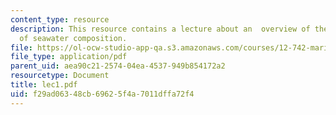 ```yaml
---
content_type: resource
description: This resource contains a lecture about an  overview of the determinants
  of seawater composition.
file: https://ol-ocw-studio-app-qa.s3.amazonaws.com/courses/12-742-marine-chemistry-fall-2006/f29ad06348cb69625f4a7011dffa72f4_lec1.pdf
file_type: application/pdf
parent_uid: aea90c21-2574-04ea-4537-949b854172a2
resourcetype: Document
title: lec1.pdf
uid: f29ad063-48cb-6962-5f4a-7011dffa72f4
---
```

